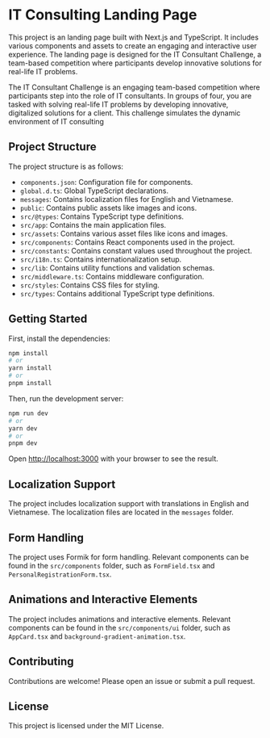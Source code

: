 # IT Consulting Landing Page

This project is an landing page built with Next.js and TypeScript. It includes various components and assets to create an engaging and interactive user experience. The landing page is designed for the IT Consultant Challenge, a team-based competition where participants develop innovative solutions for real-life IT problems.

The IT Consultant Challenge is an engaging team-based competition where participants step into the role of IT consultants. In groups of four, you are tasked with solving real-life IT problems by developing innovative, digitalized solutions for a client. This challenge simulates the dynamic environment of IT consulting

## Project Structure

The project structure is as follows:

- `components.json`: Configuration file for components.
- `global.d.ts`: Global TypeScript declarations.
- `messages`: Contains localization files for English and Vietnamese.
- `public`: Contains public assets like images and icons.
- `src/@types`: Contains TypeScript type definitions.
- `src/app`: Contains the main application files.
- `src/assets`: Contains various asset files like icons and images.
- `src/components`: Contains React components used in the project.
- `src/constants`: Contains constant values used throughout the project.
- `src/i18n.ts`: Contains internationalization setup.
- `src/lib`: Contains utility functions and validation schemas.
- `src/middleware.ts`: Contains middleware configuration.
- `src/styles`: Contains CSS files for styling.
- `src/types`: Contains additional TypeScript type definitions.

## Getting Started

First, install the dependencies:

```bash
npm install
# or
yarn install
# or
pnpm install
```

Then, run the development server:

```bash
npm run dev
# or
yarn dev
# or
pnpm dev
```

Open [http://localhost:3000](http://localhost:3000) with your browser to see the result.

## Localization Support

The project includes localization support with translations in English and Vietnamese. The localization files are located in the `messages` folder.

## Form Handling

The project uses Formik for form handling. Relevant components can be found in the `src/components` folder, such as `FormField.tsx` and `PersonalRegistrationForm.tsx`.

## Animations and Interactive Elements

The project includes animations and interactive elements. Relevant components can be found in the `src/components/ui` folder, such as `AppCard.tsx` and `background-gradient-animation.tsx`.

## Contributing

Contributions are welcome! Please open an issue or submit a pull request.

## License

This project is licensed under the MIT License.
